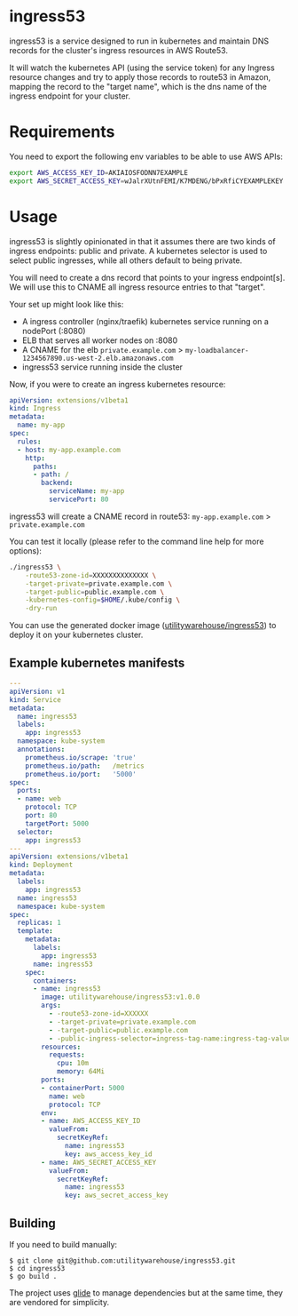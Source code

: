 # ingress53

ingress53 is a service designed to run in kubernetes and maintain DNS records for the cluster's ingress resources in AWS Route53.

It will watch the kubernetes API (using the service token) for any Ingress resource changes and try to apply those records to route53 in Amazon, mapping the record to the "target name", which is the dns name of the ingress endpoint for your cluster.

# Requirements

You need to export the following env variables to be able to use AWS APIs:

```sh
export AWS_ACCESS_KEY_ID=AKIAIOSFODNN7EXAMPLE
export AWS_SECRET_ACCESS_KEY=wJalrXUtnFEMI/K7MDENG/bPxRfiCYEXAMPLEKEY
```

# Usage

ingress53 is slightly opinionated in that it assumes there are two kinds of ingress endpoints: public and private. A kubernetes selector is used to select public ingresses, while all others default to being private.

You will need to create a dns record that points to your ingress endpoint[s]. We will use this to CNAME all ingress resource entries to that "target".

Your set up might look like this:

 - A ingress controller (nginx/traefik) kubernetes service running on a nodePort (:8080)
 - ELB that serves all worker nodes on :8080
 - A CNAME for the elb `private.example.com` > `my-loadbalancer-1234567890.us-west-2.elb.amazonaws.com`
 - ingress53 service running inside the cluster

Now, if you were to create an ingress kubernetes resource:

```yaml
apiVersion: extensions/v1beta1
kind: Ingress
metadata:
  name: my-app
spec:
  rules:
  - host: my-app.example.com
    http:
      paths:
      - path: /
        backend:
          serviceName: my-app
          servicePort: 80
```

ingress53 will create a CNAME record in route53: `my-app.example.com` > `private.example.com`

You can test it locally (please refer to the command line help for more options):

```sh
./ingress53 \
    -route53-zone-id=XXXXXXXXXXXXXX \
    -target-private=private.example.com \
    -target-public=public.example.com \
    -kubernetes-config=$HOME/.kube/config \
    -dry-run
```

You can use the generated docker image ([utilitywarehouse/ingress53](https://hub.docker.com/r/utilitywarehouse/ingress53/)) to deploy it on your kubernetes cluster.

## Example kubernetes manifests

```yaml
---
apiVersion: v1
kind: Service
metadata:
  name: ingress53
  labels:
    app: ingress53
  namespace: kube-system
  annotations:
    prometheus.io/scrape: 'true'
    prometheus.io/path:   /metrics
    prometheus.io/port:   '5000'
spec:
  ports:
  - name: web
    protocol: TCP
    port: 80
    targetPort: 5000
  selector:
    app: ingress53
---
apiVersion: extensions/v1beta1
kind: Deployment
metadata:
  labels:
    app: ingress53
  name: ingress53
  namespace: kube-system
spec:
  replicas: 1
  template:
    metadata:
      labels:
        app: ingress53
      name: ingress53
    spec:
      containers:
      - name: ingress53
        image: utilitywarehouse/ingress53:v1.0.0
        args:
          - -route53-zone-id=XXXXXX
          - -target-private=private.example.com
          - -target-public=public.example.com
          - -public-ingress-selector=ingress-tag-name:ingress-tag-value
        resources:
          requests:
            cpu: 10m
            memory: 64Mi
        ports:
        - containerPort: 5000
          name: web
          protocol: TCP
        env:
        - name: AWS_ACCESS_KEY_ID
          valueFrom:
            secretKeyRef:
              name: ingress53
              key: aws_access_key_id
        - name: AWS_SECRET_ACCESS_KEY
          valueFrom:
            secretKeyRef:
              name: ingress53
              key: aws_secret_access_key
```

## Building

If you need to build manually:

```
$ git clone git@github.com:utilitywarehouse/ingress53.git
$ cd ingress53
$ go build .
```

The project uses [glide](https://glide.sh/) to manage dependencies but at the same time, they are vendored for simplicity.
